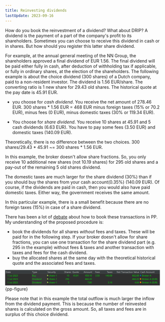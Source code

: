 ```yaml
---
title: Reinvesting dividends
lastUpdate: 2023-09-16
---
```


How do you book the reinvestment of a dividend? What about DRIP? A dividend is the payment of a part of the company's profit to its shareholders. Sometimes you can choose to receive this dividend in cash or in shares. But how should you register this latter share dividend.

For example, at the annual general meeting of the NN Group, the shareholders approved a final dividend of EUR 1.56. The final dividend will be paid either fully in cash, after deduction of withholding tax if applicable, or fully in ordinary shares, at the election of the shareholders. The following example is about the choice dividend (300 shares) of a Dutch company, paid to a non-resident investor. The dividend is 1.56 EUR/share. The converting ratio is 1 new share for 29.43 old shares. The historical quote at the pay date is 45.91 EUR.

- you choose for *cash dividend*. You receive the net amount of 278.46 EUR.
300 shares * 1.56 EUR = 468 EUR minus foreign taxes (15% or 70.2 EUR), minus fees (0 EUR), minus domestic taxes (30% or 119.34 EUR).

- You choose for *share dividend*. You receive 10 shares at 45.91 and 5 cash dividends (6.63 EUR). You have to pay some fees (3.50 EUR) and domestic taxes (140.09 EUR).

Theoretically, there is no difference between the two choices. 300 shares/29.43 * 45.91 ~= 300 shares * 1.56 EUR.

In this example, the broker doesn't allow share fractions. So, you only receive 10 additional new shares (not 10.19 shares) for 295 old shares and a pay-out of the remaining 5 old shares dividend.

The domestic taxes are much larger for the share dividend (30%) than if you should buy the shares from your cash account(0.35%) (140.09 EUR). Of course, if the dividends are paid in cash, then you would also have paid domestic taxes. Either way, the government receives the same amount.

In this particular example, there is a small benefit because there are no foreign taxes (15%) in case of a share dividend.

There has been a lot of [debate](https://forum.portfolio-performance.info/t/dividend-paid-in-security-stock-dividend-reinvestment-plan-drip/13828/16) about how to book these transactions in PP. My understanding of the proposed procedure is:

  - book the dividends for all shares *without* fees and taxes. These will be paid for in the following step. If your broker doesn't allow for share fractions, you can use one transaction for the share dividend part (e.g. 295 in the example) without fees & taxes and another transaction with taxes and fees for the cash dividend. 
  - buy the allocated shares at the same day with the theoretical historical quote and the associated fees and taxes.

![Implementation in PP](images/reinvesting-dividends-pp-implementation.png){pp-figure}

Please note that in this example the total outflow is much larger the inflow from the dividend payment. This is because the number of reinvested shares is calculated on the gross amount. So, all taxes and fees are in surplus of this choice dividend.
